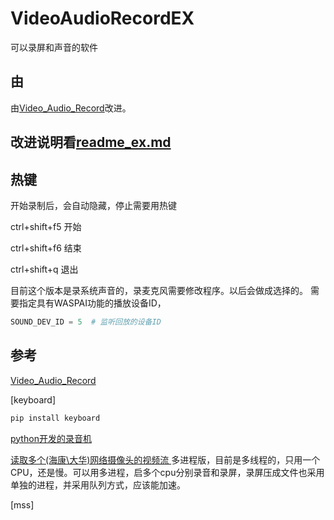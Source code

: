 # VideoAudioRecordEX
可以录屏和声音的软件

## 由

由[Video_Audio_Record](https://github.com/Zweo/Video_Audio_Record)改进。

## 改进说明看[readme_ex.md](https://github.com/timyy/VideoAudioRecordEX/README_EX.md)

## 热键

开始录制后，会自动隐藏，停止需要用热键

ctrl+shift+f5 开始

ctrl+shift+f6 结束

ctrl+shift+q  退出 

目前这个版本是录系统声音的，录麦克风需要修改程序。以后会做成选择的。
需要指定具有WASPAI功能的播放设备ID，

```py
SOUND_DEV_ID = 5  # 监听回放的设备ID
```

## 参考

[Video_Audio_Record](https://github.com/Zweo/Video_Audio_Record)

[keyboard] 

```bash
pip install keyboard
```

[python开发的录音机](https://blog.csdn.net/littlezhuhui/article/details/101025305)

[读取多个(海康\大华)网络摄像头的视频流 ](https://zhuanlan.zhihu.com/p/38136322) 多进程版，目前是多线程的，只用一个CPU，还是慢。可以用多进程，启多个cpu分别录音和录屏，录屏压成文件也采用单独的进程，并采用队列方式，应该能加速。

[mss]
